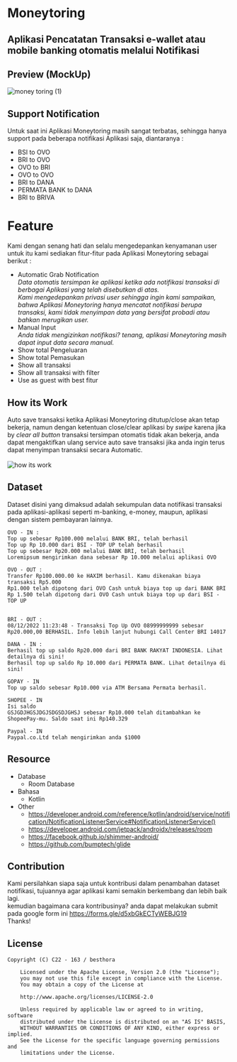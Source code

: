 # Moneytoring
## Aplikasi Pencatatan Transaksi e-wallet atau mobile banking otomatis melalui Notifikasi

## Preview (MockUp)

![money toring (1)](https://user-images.githubusercontent.com/43540712/206912989-e32d1eaf-a62e-4812-9d50-a273736cd38f.png)


## Support Notification
Untuk saat ini Aplikasi Moneytoring masih sangat terbatas, sehingga hanya support pada beberapa notifikasi Aplikasi saja, diantaranya :
- BSI to OVO
- BRI to OVO
- OVO to BRI
- OVO to OVO 
- BRI to DANA
- PERMATA BANK to DANA
- BRI to BRIVA

# Feature 
Kami dengan senang hati dan selalu mengedepankan kenyamanan user untuk itu kami sediakan fitur-fitur pada Aplikasi Moneytoring sebagai berikut :
- Automatic Grab Notification 
  <br><i>Data otomatis tersimpan ke aplikasi ketika ada notifikasi transaksi di berbagai Aplikasi yang telah disebutkan di atas.</i>
  <br><i>Kami mengedepankan privasi user sehingga ingin kami sampaikan, bahwa Aplikasi Moneytoring hanya mencatat notifikasi berupa transaksi, kami tidak menyimpan data yang bersifat probadi atau bahkan merugikan user.</i>
- Manual Input 
  <br><i>Anda tidak mengizinkan notifikasi? tenang, aplikasi Moneytoring masih dapat input data secara manual.</i>
- Show total Pengeluaran
- Show total Pemasukan
- Show all transaksi 
- Show all transaksi with filter
- Use as guest with best fitur

## How its Work
Auto save transaksi ketika Aplikasi Moneytoring ditutup/close akan tetap bekerja, namun dengan ketentuan close/clear aplikasi by _swipe_ karena jika by _clear all button_ transaksi tersimpan otomatis tidak akan bekerja, anda dapat mengaktifkan ulang service auto save transaksi jika anda ingin terus dapat menyimpan transaksi secara Automatic.<br><br>
![how its work](https://user-images.githubusercontent.com/43540712/208590263-135a2db0-3b62-4bba-bd56-e801ab0a9419.png)



## Dataset

Dataset disini yang dimaksud adalah sekumpulan data notifikasi transaksi pada aplikasi-aplikasi seperti m-banking, e-money, maupun, aplikasi dengan sistem pembayaran lainnya.

```
OVO - IN : 
Top up sebesar Rp100.000 melalui BANK BRI, telah berhasil
Top up Rp 10.000 dari BSI - TOP UP telah berhasil
Top up sebesar Rp20.000 melalui BANK BRI, telah berhasil
Loremipsum mengirimkan dana sebesar Rp 10.000 melalui aplikasi OVO

OVO - OUT :
Transfer Rp100.000.00 ke HAXIM berhasil. Kamu dikenakan biaya transaksi Rp5.000
Rp1.000 telah dipotong dari OVO Cash untuk biaya top up dari BANK BRI
Rp 1.500 telah dipotong dari OVO Cash untuk biaya top up dari BSI - TOP UP


BRI - OUT : 
08/12/2022 11:23:48 - Transaksi Top Up OVO 08999999999 sebesar Rp20.000,00 BERHASIL. Info lebih lanjut hubungi Call Center BRI 14017

DANA - IN :
Berhasil top up saldo Rp20.000 dari BRI BANK RAKYAT INDONESIA. Lihat detailnya di sini!
Berhasil top up saldo Rp 10.000 dari PERMATA BANK. Lihat detailnya di sini!

GOPAY - IN
Top up saldo sebesar Rp10.000 via ATM Bersama Permata berhasil.

SHOPEE - IN
Isi saldo
GSJGDJHGSJDGJSDGSDJGHSJ sebesar Rp10.000 telah ditambahkan ke
ShopeePay-mu. Saldo saat ini Rp140.329

Paypal - IN
Paypal.co.Ltd telah mengirimkan anda $1000

```

## Resource 
- Database 
  * Room Database
- Bahasa 
  * Kotlin
- Other 
  * https://developer.android.com/reference/kotlin/android/service/notification/NotificationListenerService#NotificationListenerService()
  * https://developer.android.com/jetpack/androidx/releases/room
  * https://facebook.github.io/shimmer-android/
  * https://github.com/bumptech/glide

## Contribution

Kami persilahkan siapa saja untuk kontribusi dalam penambahan dataset notifikasi, tujuannya agar aplikasi kami semakin berkembang dan lebih baik lagi. <br>
kemudian bagaimana cara kontribusinya? anda dapat melakukan submit pada google form ini
https://forms.gle/d5xbGkECTyWEBJG19
<br>Thanks!

## License
```
Copyright (C) C22 - 163 / besthora

    Licensed under the Apache License, Version 2.0 (the "License");
    you may not use this file except in compliance with the License.
    You may obtain a copy of the License at

    http://www.apache.org/licenses/LICENSE-2.0

    Unless required by applicable law or agreed to in writing, software
    distributed under the License is distributed on an "AS IS" BASIS,
    WITHOUT WARRANTIES OR CONDITIONS OF ANY KIND, either express or implied.
    See the License for the specific language governing permissions and
    limitations under the License.

```
